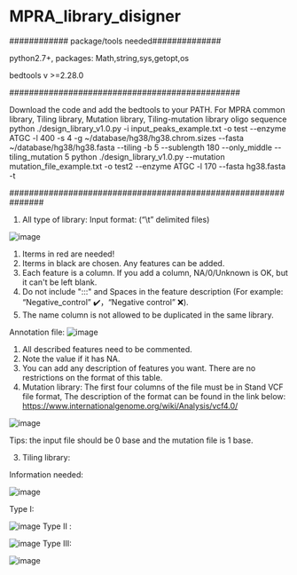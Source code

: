 # MPRA_library_disigner
############ package/tools needed##############

python2.7+, 
packages: Math,string,sys,getopt,os

bedtools v >=2.28.0

###############################################

Download the code and add the bedtools to your PATH.
For MPRA common library, Tiling library, Mutation library, Tiling-mutation library oligo sequence 
python ./design_library_v1.0.py -i input_peaks_example.txt -o test --enzyme ATGC -l 400 -s 4 -g ~/database/hg38/hg38.chrom.sizes --fasta ~/database/hg38/hg38.fasta --tiling -b 5 --sublength 180 --only_middle --tiling_mutation 5
python ./design_library_v1.0.py --mutation mutation_file_example.txt -o test2 --enzyme ATGC -l 170 --fasta hg38.fasta -t

###############################################################
1. All type of library:
Input format: (“\t” delimited files)

![image](https://user-images.githubusercontent.com/66787411/127383828-93042f84-9ea8-40b5-8e17-2d13d6e9d247.png)

1.	Iterms in red are needed!
2.	Iterms in black are chosen. Any features can be added. 
3.	Each feature is a column. If you add a column, NA/0/Unknown is OK, but it can't be left blank.
4.	Do not include ":::" and Spaces in the feature description (For example:  “Negative_control” ✔️，“Negative control” ❌).
5.	The name column is not allowed to be duplicated in the same library.

Annotation file:
![image](https://user-images.githubusercontent.com/66787411/127383926-a80aa9b8-90c5-4c68-86c2-407b60249930.png)

1.	All described features need to be commented.
2.	Note the value if it has NA.
3.	You can add any description of features you want. There are no restrictions on the format of this table.
2. Mutation library:
The first four columns of the file must be in Stand VCF file format,
The description of the format can be found in the link below:
https://www.internationalgenome.org/wiki/Analysis/vcf4.0/

![image](https://user-images.githubusercontent.com/66787411/127384089-76b9df55-dfcb-4ed7-bad6-c36c3c7d56ad.png)

Tips: the input file should be 0 base and the mutation file is 1 base. 

3. Tiling library:

Information needed: 

![image](https://user-images.githubusercontent.com/66787411/127384122-cf43215f-1c77-4e8e-b4f4-68423707073b.png)

Type I:

![image](https://user-images.githubusercontent.com/66787411/127384161-ab9711c6-449b-47f4-951d-3c17378ce312.png)
Type II :

![image](https://user-images.githubusercontent.com/66787411/127384204-f92bfd5a-9af4-4575-b2cc-02d1b7b8962f.png)
Type III:

![image](https://user-images.githubusercontent.com/66787411/127384257-de32dfdc-c247-499c-ac35-087de23f7bec.png)






